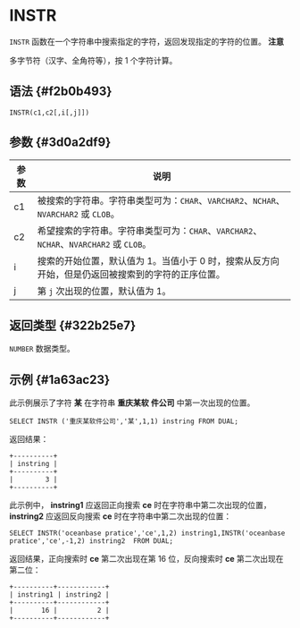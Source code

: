 INSTR 
==========================



`INSTR` 函数在一个字符串中搜索指定的字符，返回发现指定的字符的位置。
**注意**



多字节符（汉字、全角符等），按 1 个字符计算。

语法 {#f2b0b493}
--------------

    INSTR(c1,c2[,i[,j]])



参数 {#3d0a2df9}
--------------



| 参数 |                                说明                                |
|----|------------------------------------------------------------------|
| c1 | 被搜索的字符串。字符串类型可为：`CHAR`、`VARCHAR2`、`NCHAR`、`NVARCHAR2` 或 `CLOB`。  |
| c2 | 希望搜索的字符串。字符串类型可为：`CHAR`、`VARCHAR2`、`NCHAR`、`NVARCHAR2` 或 `CLOB`。 |
| i  | 搜索的开始位置，默认值为 1。当值小于 0 时，搜索从反方向开始，但是仍返回被搜索到的字符的正序位置。              |
| j  | 第 `j` 次出现的位置，默认值为 1。                                             |



返回类型 {#322b25e7}
----------------

`NUMBER` 数据类型。

示例 {#1a63ac23}
--------------

此示例展示了字符 **某** 在字符串 **重庆某软** **件公司** 中第一次出现的位置。

    SELECT INSTR ('重庆某软件公司','某',1,1) instring FROM DUAL;



返回结果：

    +----------+
    | instring |
    +----------+
    |        3 |
    +----------+



此示例中， **instring1** 应返回正向搜索 **ce** 时在字符串中第二次出现的位置， **instring2** 应返回反向搜索 **ce** 时在字符串中第二次出现的位置：

    SELECT INSTR('oceanbase pratice','ce',1,2) instring1,INSTR('oceanbase pratice','ce',-1,2) instring2  FROM DUAL;



返回结果，正向搜索时 **ce** 第二次出现在第 16 位，反向搜索时 **ce** 第二次出现在第二位：

    +----------+------------+
    | instring1 | instring2 |
    +----------+------------+
    |       16 |          2 |
    +----------+------------+


